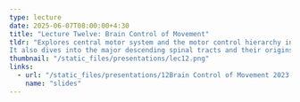 ```yaml
---
type: lecture  
date: 2025-06-07T08:00:00+4:30  
title: "Lecture Twelve: Brain Control of Movement"  
tldr: "Explores central motor system and the motor control hierarchy including neocortex, basal ganglia, motor cortex, cerebellum, brain stem and spinal cord. 
It also dives into the major descending spinal tracts and their origins, mirror neurons, direction and population vectors."  
thumbnail: "/static_files/presentations/lec12.png"  
links:  
  - url: "/static_files/presentations/12Brain Control of Movement 2023.pdf"  
    name: "slides"  
---
```

